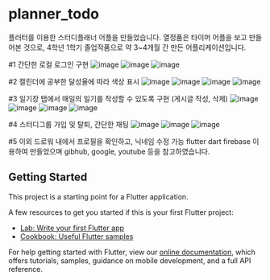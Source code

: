 # planner_todo

플러터를 이용한 스터디플래너 어플을 만들었습니다.
열정품은 타이머 어플을 보고 만들어본 것으로,
4학년 1학기 졸업작품으로 약 3~4개월 간 만든 어플리케이션입니다.

#1 간단한 로컬 로그인 구현
![image](https://user-images.githubusercontent.com/69645295/125265893-3c0f9b80-e340-11eb-9313-d011a3757e75.png)
![image](https://user-images.githubusercontent.com/69645295/125265969-4e89d500-e340-11eb-8ee5-817a64bcbd35.png)
![image](https://user-images.githubusercontent.com/69645295/125265985-5184c580-e340-11eb-8c99-2b55e666b3e2.png)

#2 캘린더에 공부한 달성율에 따라 색상 표시
![image](https://user-images.githubusercontent.com/69645295/125266248-9ad51500-e340-11eb-9b44-39e79eb90c8e.png)
![image](https://user-images.githubusercontent.com/69645295/125266256-9dd00580-e340-11eb-9008-418f72541a10.png)
![image](https://user-images.githubusercontent.com/69645295/125266265-a0325f80-e340-11eb-83f6-adc1fca20bb5.png)
![image](https://user-images.githubusercontent.com/69645295/125266272-a1fc2300-e340-11eb-80b2-9adbd172a3a8.png)

#3 일기장 탭에서 매일의 일기를 작성할 수 있도록 구현 (게시글 작성, 삭제)
![image](https://user-images.githubusercontent.com/69645295/125266388-be985b00-e340-11eb-80ef-886f1fc1e6f0.png)
![image](https://user-images.githubusercontent.com/69645295/125266394-c0fab500-e340-11eb-92bb-011b063d6425.png)
![image](https://user-images.githubusercontent.com/69645295/125266397-c22be200-e340-11eb-859b-ba9caa02ff73.png)
![image](https://user-images.githubusercontent.com/69645295/125266408-c48e3c00-e340-11eb-942d-f478bbb38c3d.png)

#4 스터디그룹 가입 및 탈퇴, 간단한 채팅
![image](https://user-images.githubusercontent.com/69645295/125266538-dff94700-e340-11eb-8fa8-3f0f92c523d0.png)
![image](https://user-images.githubusercontent.com/69645295/125266548-e25ba100-e340-11eb-95ad-86abb593a141.png)
![image](https://user-images.githubusercontent.com/69645295/125266559-e4bdfb00-e340-11eb-80d5-216623f24481.png)

#5 이외
드로워 내에서 프로필을 확인하고, 닉네임 수정 가능
flutter dart firebase 이용하여 만들었으며
gibhub, google, youtube 등을 참고하였습니다.


## Getting Started

This project is a starting point for a Flutter application.

A few resources to get you started if this is your first Flutter project:

- [Lab: Write your first Flutter app](https://flutter.dev/docs/get-started/codelab)
- [Cookbook: Useful Flutter samples](https://flutter.dev/docs/cookbook)

For help getting started with Flutter, view our
[online documentation](https://flutter.dev/docs), which offers tutorials,
samples, guidance on mobile development, and a full API reference.
